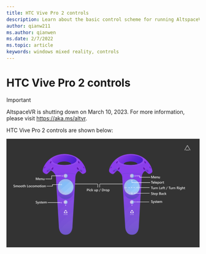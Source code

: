```yaml
---
title: HTC Vive Pro 2 controls
description: Learn about the basic control scheme for running AltspaceVR using HTC Vive Pro 2 controllers.
author: qianw211
ms.author: qianwen
ms.date: 2/7/2022
ms.topic: article
keywords: windows mixed reality, controls
---
```


# HTC Vive Pro 2 controls

>[!Important]
>AltspaceVR is shutting down on March 10, 2023. For more information, please visit https://aka.ms/altvr.

HTC Vive Pro 2 controls are shown below:

![Right and left HTC Vive Pro 2 motion controllers with action callouts for each button and input mechanism](images/htc-vive-controls.svg)
